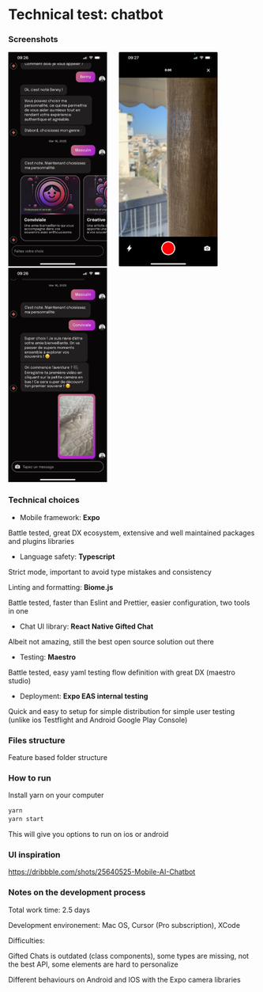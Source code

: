 # Technical test: chatbot

### Screenshots

<img src="./screenshot_1.PNG" width="200" style="margin-right: 20px">
<img src="./screenshot_2.jpeg" width="200" style="margin-right: 20px">
<img src="./screenshot_3.PNG" width="200">


### Technical choices

- Mobile framework: **Expo**

Battle tested, great DX ecosystem, extensive and well maintained packages and plugins libraries


- Language safety: **Typescript**

Strict mode, important to avoid type mistakes and consistency

Linting and formatting: **Biome.js**

Battle tested, faster than Eslint and Prettier, easier configuration, two tools in one

- Chat UI library: **React Native Gifted Chat**

Albeit not amazing, still the best open source solution out there

- Testing: **Maestro**

Battle tested, easy yaml testing flow definition with great DX (maestro studio)

- Deployment: **Expo EAS internal testing**

Quick and easy to setup for simple distribution for simple user testing (unlike ios Testflight and Android Google Play Console)


### Files structure

Feature based folder structure

### How to run

Install yarn on your computer

```bash
yarn
yarn start
```
This will give you options to run on ios or android

### UI inspiration

https://dribbble.com/shots/25640525-Mobile-AI-Chatbot

### Notes on the development process

Total work time: 2.5 days

Development environement: Mac OS, Cursor (Pro subscription), XCode

Difficulties:

Gifted Chats is outdated (class components), some types are missing, not the best API, some elements are hard to personalize

Different behaviours on Android and IOS with the Expo camera libraries
